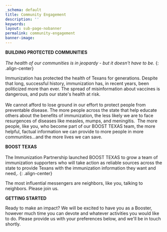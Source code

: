 ```yaml
---
_schema: default
title: Community Engagement
description: ''
keywords:
layout: sub-page-nobanner
permalink: community-engagement
banner-image:
---
```

**BUILDING PROTECTED COMMUNITIES**<br>*​​​<br>The health of our communities is in jeopardy - but it doesn't have to be.*
{: .align-center}

Immunization has protected the health of Texans for generations. Despite that long, successful history, immunization has, in recent years, been politicized more than ever. The spread of misinformation about vaccines is dangerous, and puts our state's health at risk.<br><br>We cannot afford to lose ground in our effort to protect people from preventable disease. The more people across the state that help educate others about the benefits of immunization, the less likely we are to face resurgences of diseases like measles, mumps, and meningitis.&nbsp; The more people, like you, who become part of our BOOST TEXAS team, the more helpful, factual information we can provide to more people in more communities…and the more lives we can save.

**BOOST TEXAS**<br><br>The Immunization Partnership launched BOOST TEXAS to grow a team of immunization supporters who will take action as reliable sources across the state to provide Texans with the immunization information they want and need,.
{: .align-center}

The most influential messengers are neighbors, like you, talking to neighbors. Please join us.

**GETTING STARTED**

Ready to make an impact? We will be excited to have you as a Booster, however much time you can devote and whatever activities you would like to do. Please provide us with your preferences below, and we'll be in touch shortly.&nbsp;&nbsp;

<div class="cms-embed" data-cms-embed="PHNjcmlwdAoKICAgIHNyYz1odHRwczovL2Nkbi52aXJ0dW91c3NvZnR3YXJlLmNvbS92aXJ0dW91cy5lbWJlZC5taW4uanMKCiAgICBkYXRhLXZmb3JtPSJEOEQ1MkRDMS1ERTYwLTRFQzktODRGMi1GRTM1QjVERjdDQUEiCgogICAgZGF0YS1vcmdJZD0iMzgzMiIKCiAgICBkYXRhLWlzR2l2aW5nPSJmYWxzZSIKCiAgICBkYXRhLWRlcGVuZGVuY2llcz0iW10iPgoKPC9zY3JpcHQ+"><script src="https:"></script></div>
